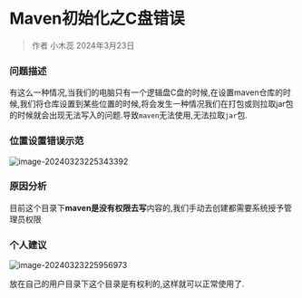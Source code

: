 # Maven初始化之C盘错误

> 作者 小木蕊 2024年3月23日

### 问题描述

有这么一种情况,当我们的电脑只有一个逻辑盘C盘的时候,在设置maven仓库的时候,我们将仓库设置到某些位置的时候,将会发生一种情况我们在打包或则拉取jar包的时候就会出现无法写入的问题.导致`maven`无法使用,无法拉取`jar`包.

### **位置设置错误示范**

![image-20240323225343392](https://s2.loli.net/2024/03/23/S6tVYdFDW2XfR3s.png)

### **原因分析**

目前这个目录下**maven是没有权限去写**内容的,我们手动去创建都需要系统授予管理员权限

### 个人建议

![image-20240323225956973](https://s2.loli.net/2024/03/23/brxuelzs3IQZAJg.png)

放在自己的用户目录下这个目录是有权利的,这样就可以正常使用了.